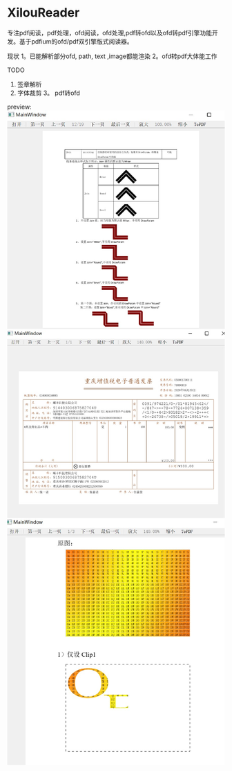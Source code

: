 # XilouReader
专注pdf阅读，pdf处理，ofd阅读，ofd处理,pdf转ofd以及ofd转pdf引擎功能开发。基于pdfium的ofd/pdf双引擎版式阅读器。


现状
1。已能解析部分ofd, path, text ,image都能渲染
2。ofd转pdf大体能工作

TODO
1. 签章解析
2. 字体裁剪
3。 pdf转ofd

preview:
![image](preview/drawparam.jpg)
![image](preview/ticket.jpg)
![image](preview/clips.jpg)

